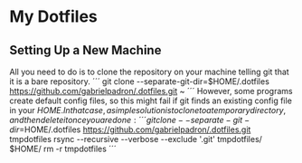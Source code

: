 # My Dotfiles

## Setting Up a New Machine
All you need to do is to clone the repository on your machine telling git that it is a bare repository.
´´´
git clone --separate-git-dir=$HOME/.dotfiles https://github.com/gabrielpadron/.dotfiles.git ~
´´´
However, some programs create default config files, so this might fail if git finds an existing config file in your $HOME. In that case, a simple solution is to clone to a temporary directory, and then delete it once you are done:
´´´
git clone --separate-git-dir=$HOME/.dotfiles https://github.com/gabrielpadron/.dotfiles.git tmpdotfiles
rsync --recursive --verbose --exclude '.git' tmpdotfiles/ $HOME/
rm -r tmpdotfiles
´´´
